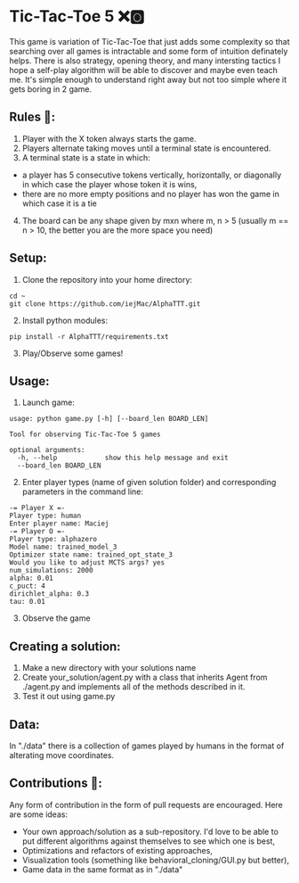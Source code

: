 # Tic-Tac-Toe 5 ❌🅾️
This game is variation of Tic-Tac-Toe that just adds some complexity so that searching over all games is intractable and some form of intuition definately helps. There is also strategy, opening theory, and many intersting tactics I hope a self-play algorithm will be able to discover and maybe even teach me. It's simple enough to understand right away but not too simple where it gets boring in 2 game.

## Rules 📄:
1. Player with the X token always starts the game.
2. Players alternate taking moves until a terminal state is encountered.
3. A terminal state is a state in which:
  - a player has 5 consecutive tokens vertically, horizontally, or diagonally in which case the player whose token it is wins,
  - there are no more empty positions and no player has won the game in which case it is a tie
4. The board can be any shape given by mxn where m, n > 5 (usually m == n > 10, the better you are the more space you need)

## Setup:
1. Clone the repository into your home directory:
```
cd ~
git clone https://github.com/iejMac/AlphaTTT.git
```
2. Install python modules:
```
pip install -r AlphaTTT/requirements.txt
```
3. Play/Observe some games!

## Usage:
1. Launch game:
```
usage: python game.py [-h] [--board_len BOARD_LEN]

Tool for observing Tic-Tac-Toe 5 games

optional arguments:
  -h, --help            show this help message and exit
  --board_len BOARD_LEN
```
2. Enter player types (name of given solution folder) and corresponding parameters in the command line:
```
-= Player X =-
Player type: human
Enter player name: Maciej
-= Player O =-
Player type: alphazero
Model name: trained_model_3
Optimizer state name: trained_opt_state_3
Would you like to adjust MCTS args? yes
num_simulations: 2000 
alpha: 0.01
c_puct: 4
dirichlet_alpha: 0.3
tau: 0.01
```
3. Observe the game

## Creating a solution:
1. Make a new directory with your solutions name
2. Create your_solution/agent.py with a class that inherits Agent from ./agent.py and implements all of the methods described in it.
3. Test it out using game.py

## Data:
In "./data" there is a collection of games played by humans in the format of alterating move coordinates.

## Contributions 👥: 
Any form of contribution in the form of pull requests are encouraged. Here are some ideas:
- Your own approach/solution as a sub-repository. I'd love to be able to put different algorithms against themselves to see which one is best,
- Optimizations and refactors of existing approaches,
- Visualization tools (something like behavioral_cloning/GUI.py but better), 
- Game data in the same format as in "./data"
